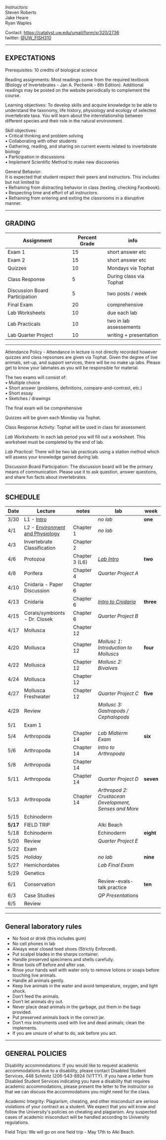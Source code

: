 

_Instructors:_    
Steven Roberts    
Jake Heare        
Ryan Waples

Contact: <https://catalyst.uw.edu/umail/form/sr320/2736>			
twitter: [@UW_FISH310](https://twitter.com/uw_fish310)

----
## EXPECTATIONS

Prerequisites: 10 credits of biological science

Reading assignments: 
Most readings come from the required textbook (Biology of Invertebrates - Jan A. Pechenik - 6th Edition). Additional readings may be posted on the website periodically to complement the course.

Learning objectives: 
To develop skills and acquire knowledge to be able to understand the taxonomy, life history, physiology and ecology of selected invertebrate taxa. You will learn about the interrelationship between different species and their role in the natural environment.

Skill objectives: 		
• Critical thinking and problem solving 			
• Collaborating with other students 			
• Gathering, reading, and sharing on current events related to invertebrate biology 			
• Participation in discussions			
• Implement Scientific Method to make new discoveries      


General Behavior:      
It is expected that student respect their peers and instructors. This includes but not limited to 			
• Refraining from distracting behavior in class (texting, checking Facebook). 	
• Respecting time and effort of all instructors. 			
• Refraining from entering and exiting the classrooms in a disruptive manner.		

---
## GRADING

Assignment	| Percent Grade | info
------------------|-----------------|-----------
Exam 1	| 15 |  short answer etc
Exam 2	| 15 |  short answer etc
Quizzes	| 10 | Mondays via Tophat
Class Response | 	5  | During class via Tophat
Discussion Board Participation  | 5 |  two posts / week
Final Exam | 	20 | comprehensive
Lab Worksheets | 10  | due each lab
Lab Practicals  | 10 | two in lab assessements    
Lab Quarter Project | 10 | writing + presentation

--- 
Attendance Policy - Attendance in lecture is not directly recorded however  quizzes and class repsonses are given via Tophat.  Given the degree of live animals, set-up, and support services, there will be no make up labs. Please get to know your labmates as you will be responsible for material. 

The two exams will consist of:		
• Multiple choice 	
• Short answer (problems, definitions, compare-and-contrast, etc.) 	
• Short essay	     
• Sketches / drawings			

The final exam will be comprehensive

Quizzes will be given each Monday via Tophat.     

Class Response Activity: Tophat will be used in class for assessment. 

*Lab Worksheets:* In each lab period you will fill out a worksheet. This worksheet must be completed by the end of lab.

*Lab Practical:* There will be two lab practicals using a station method which will assess your knowledge gained during lab.   

Discussion Board Participation: The discussion board will be the primary means of communication. Please use it to ask question, answer questions, and share fun facts about invertebrates.


---

## SCHEDULE
Date |	Lecture |	notes | lab | week
-------|-------------|---------|---------|-----------
3/30	| L1 - [Intro](https://github.com/sr320/course-fish310-2015/raw/master/Lectures/Lec1.pdf) 	 |  | _no lab_ | **one**
4/1	 | L2 - [Environment and Physiology](https://github.com/sr320/course-fish310-2015/raw/master/Lectures/Lec2.pdf)	 | Chapter 1 | _no lab_
4/3	 | Invertebrate Classification	 | Chapter 2
4/6	 | Protozoa	 | Chapter 3 (L6)   | [_Lab Intro_](https://gitprint.com/sr320/course-fish310-2015/blob/master/Lab%20Worksheets%20MD/Intro%20Lab%202015.md) | **two**
4/8	 | Porifera	 | Chapter 4 | _Quarter Project A_
4/10	 | Cnidaria - Paper Discussion  |  Chapter 6 
4/13	 | Cnidaria	 | Chapter 6 | [_Intro to Cnidaria_]() | **three**
4/15	 | Corals/symbionts - Dr. Closek   | Chapter 6 | _Quarter Project B_
4/17	| Mollusca	 | Chapter 12
4/20	 | Mollusca	 | Chapter 12 | _Mollusc 1: Introduction to Molluscs_ | **four**
4/22	 | Mollusca	 | Chapter 12 | _Mollusc 2: Bivalves_
4/24	 | Mollusca	 | Chapter 12 
4/27	 | Mollusca Freshwater  | Chapter 12 | _Quarter Project C_ | **five**
4/29	 | Review	 | | _Mollusc 3: Gastropods / Cephalopods_
5/1	 | Exam 1	 |
5/4	 | Arthropoda | 	Chapter 14 | _Lab Midterm Exam_ | **six**
5/6	 | Arthropoda	 | Chapter 14 | _Intro to Arthropoda_
5/8	 | Arthropoda	 | Chapter 14  
5/11	 | Arthropoda	 | Chapter 14  | _Quarter Project D_ | **seven**
5/13	 | Arthropoda	 | Chapter 14  | _Arthropod 2: Crustacean Development, Senses and More_
5/15	 | Echinoderm | 
**5/17**    | FIELD TRIP | | Alki Beach	 
5/18	 | Echinoderm	 |  | Echinoderm | **eight**
5/20	 | Review	 |  | _Quarter Project E_
5/22	 | Exam	  | 
5/25	 | _Holiday_	  | | _no lab_ | **nine**
5/27	 | Hemichordates	  | |  _Lab Final Exam_ 
5/29	 | Genetics	 |  
6/1	 | Conservation	 |  | Review-evals-talk practice | **ten**
6/3	 | Case Studies	  | | _QP Presentations_
6/5	 | Review	  | 




---
## General laboratory rules
- No food or drink (this includes gum)
- No cell phones in lab
- Always wear closed toed shoes (Strictly Enforced).
- Put scalpel blades in the sharps container.
- Handle preserved specimens and shells carefully.
- Rinse tools off before and after use.
- Rinse your hands well with water only to remove lotions or soaps before touching live animals.
- Handle all animals gently.
- Keep live animals in the water and avoid temperature, oxygen, and light shock.
- Don’t feed the animals.
- Don’t let animals dry out.
- Never place dead animals in the garbage, put them in the bags provided.
- Put preserved animals back in the correct jar.
- Don’t mix instruments used with live and dead animals; clean the implements.
- If you are unsure of what to do, ask before you act.

---


## GENERAL POLICIES

Disability accommodations: 
If you would like to request academic accommodations due to a disability, please contact Disabled Student Services, 448 Schmitz (206-543-8924 (V/TTY). If you have a letter from Disabled Student Services indicating you have a disability that requires academic accommodations, please present the letter to the instructor so that we can discuss the accommodations you might need for the class.

Academic Integrity: Plagiarism, cheating, and other misconduct are serious violations of your contract as a student. We expect that you will know and follow the University's policies on cheating and plagiarism. Any suspected cases of academic misconduct will be handled according to University regulations.

Field Trips: We will go on one field trip - May 17th to Alki Beach.
